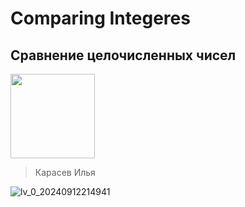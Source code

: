 # Comparing Integeres 
## Сравнение целочисленных чисел
<img src="https://github.com/user-attachments/assets/f57852aa-b866-4a98-b1f2-5788c74bcd49" width="135" />

> Карасев Илья

![lv_0_20240912214941](https://github.com/user-attachments/assets/c7f20c5d-0704-40fa-b138-536e425c8e92)
